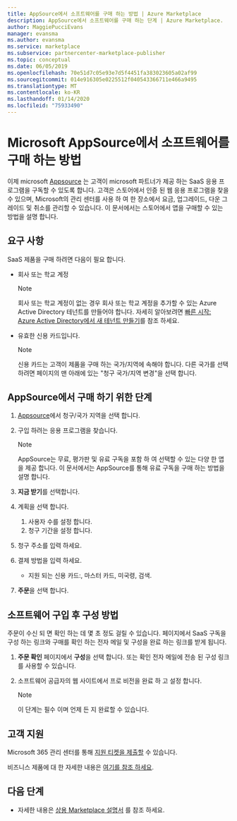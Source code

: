 ```yaml
---
title: AppSource에서 소프트웨어를 구매 하는 방법 | Azure Marketplace
description: AppSource에서 소프트웨어를 구매 하는 단계 | Azure Marketplace.
author: MaggiePucciEvans
manager: evansma
ms.author: evansma
ms.service: marketplace
ms.subservice: partnercenter-marketplace-publisher
ms.topic: conceptual
ms.date: 06/05/2019
ms.openlocfilehash: 70e51d7c05e93e7d5f4451fa383023605a02af99
ms.sourcegitcommit: 014e916305e0225512f040543366711e466a9495
ms.translationtype: MT
ms.contentlocale: ko-KR
ms.lasthandoff: 01/14/2020
ms.locfileid: "75933490"
---
```

# <a name="how-to-purchase-software-on-microsoft-appsource"></a>Microsoft AppSource에서 소프트웨어를 구매 하는 방법

이제 microsoft [Appsource](https://appsource.microsoft.com/) 는 고객이 microsoft 파트너가 제공 하는 SaaS 응용 프로그램을 구독할 수 있도록 합니다. 고객은 스토어에서 인증 된 웹 응용 프로그램을 찾을 수 있으며, Microsoft의 관리 센터를 사용 하 여 한 장소에서 요금, 업그레이드, 다운 그레이드 및 취소를 관리할 수 있습니다. 이 문서에서는 스토어에서 앱을 구매할 수 있는 방법을 설명 합니다.

## <a name="requirements"></a>요구 사항

SaaS 제품을 구매 하려면 다음이 필요 합니다.

- 회사 또는 학교 계정

    > [!Note]
    > 회사 또는 학교 계정이 없는 경우 회사 또는 학교 계정을 추가할 수 있는 Azure Active Directory 테넌트를 만들어야 합니다. 자세히 알아보려면 [빠른 시작: Azure Active Directory에서 새 테넌트 만들기](https://docs.microsoft.com/azure/active-directory/fundamentals/active-directory-access-create-new-tenant)를 참조 하세요.

- 유효한 신용 카드입니다.

    > [!Note]
    > 신용 카드는 고객이 제품을 구매 하는 국가/지역에 속해야 합니다. 다른 국가를 선택 하려면 페이지의 맨 아래에 있는 "청구 국가/지역 변경"을 선택 합니다.

## <a name="steps-for-making-purchases-on-appsource"></a>AppSource에서 구매 하기 위한 단계

1. [Appsource](https://appsource.microsoft.com/)에서 청구/국가 지역을 선택 합니다.
1. 구입 하려는 응용 프로그램을 찾습니다.

    > [!Note]
    > AppSource는 무료, 평가판 및 유료 구독을 포함 하 여 선택할 수 있는 다양 한 앱을 제공 합니다. 이 문서에서는 AppSource를 통해 유료 구독을 구매 하는 방법을 설명 합니다.

1. **지금 받기**를 선택합니다.
1. 계획을 선택 합니다.

    1. 사용자 수를 설정 합니다.
    1. 청구 기간을 설정 합니다.
    
1. 청구 주소를 입력 하세요.
1. 결제 방법을 입력 하세요.
    * 지원 되는 신용 카드:, 마스터 카드, 미국령, 검색.
    
1. **주문**을 선택 합니다.

## <a name="how-to-configure-software-post-purchase"></a>소프트웨어 구입 후 구성 방법

주문이 수신 되 면 확인 하는 데 몇 초 정도 걸릴 수 있습니다. 페이지에서 SaaS 구독을 구성 하는 링크와 구매를 확인 하는 전자 메일 및 구성을 완료 하는 링크를 받게 됩니다.

1. **주문 확인** 페이지에서 **구성**을 선택 합니다. 또는 확인 전자 메일에 전송 된 구성 링크를 사용할 수 있습니다.
1. 소프트웨어 공급자의 웹 사이트에서 프로 비전을 완료 하 고 설정 합니다.

    > [!Note]
    > 이 단계는 필수 이며 언제 든 지 완료할 수 있습니다.

## <a name="contact-support"></a>고객 지원

Microsoft 365 관리 센터를 통해 [지원 티켓을 제출할](https://admin.microsoft.com/Adminportal/Home?source=applauncher#/homepage) 수 있습니다.

비즈니스 제품에 대 한 자세한 내용은 [여기를 참조 하세요](https://docs.microsoft.com/office365/admin/contact-support-for-business-products?view=o365-worldwide&tabs=phone).

## <a name="next-steps"></a>다음 단계

- 자세한 내용은 [상용 Marketplace 설명서](https://docs.microsoft.com/azure/marketplace/partner-center-portal/commercial-marketplace-overview) 를 참조 하세요.

